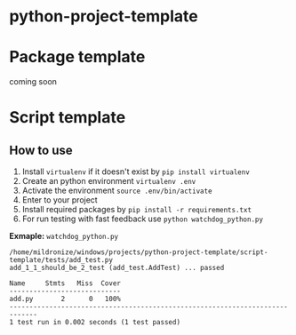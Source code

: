 # python-project-template

# Package template
coming soon

# Script template
## How to use
1. Install `virtualenv` if it doesn't exist by `pip install virtualenv`
1. Create an python environment `virtualenv .env`
1. Activate the environment `source .env/bin/activate`
1. Enter to your project
1. Install required packages by `pip install -r requirements.txt`
1. For run testing with fast feedback use `python watchdog_python.py`

**Exmaple:** `watchdog_python.py`
```
/home/mildronize/windows/projects/python-project-template/script-template/tests/add_test.py
add_1_1_should_be_2_test (add_test.AddTest) ... passed

Name     Stmts   Miss  Cover
----------------------------
add.py       2      0   100%
-----------------------------------------------------------------------------
1 test run in 0.002 seconds (1 test passed)
```
